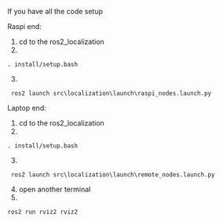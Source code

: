 If you have all the code setup 

Raspi end:
1. cd to the ros2_localization 
2.
``` 
. install/setup.bash
```
3. 
```
 ros2 launch src\localization\launch\raspi_nodes.launch.py
```
Laptop end:
1. cd to the ros2_localization 
2.
``` 
. install/setup.bash
```
3. 
```
 ros2 launch src\localization\launch\remote_nodes.launch.py
```
4. open another terminal
5. 
```
ros2 run rviz2 rviz2
```